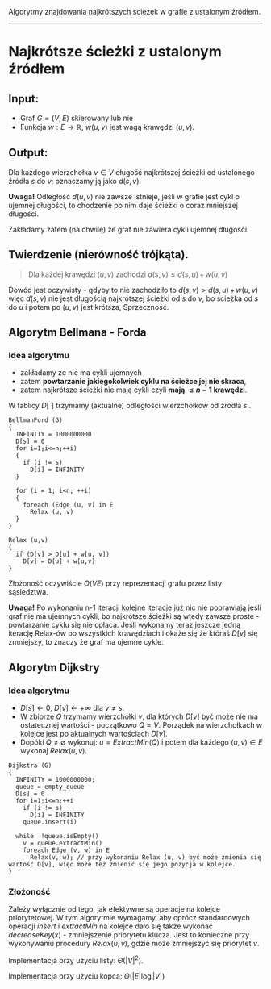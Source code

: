 Algorytmy znajdowania najkrótszych ścieżek w grafie z ustalonym źródłem.

---

# Najkrótsze ścieżki z ustalonym źródłem

## Input:

* Graf $G = (V, E)$ skierowany lub nie
* Funkcja $w: E \to \mathbb{R}$, $w(u, v)$ jest wagą krawędzi $(u, v)$.

## Output:
Dla każdego wierzchołka $v \in V$ długość najkrótszej ścieżki od ustalonego źródła $s$ do $v$; oznaczamy ją jako $d(s, v)$.

**Uwaga!** Odległość $d(u, v)$ nie zawsze istnieje, jeśli w grafie jest cykl o ujemnej długości, to chodzenie po nim daje ścieżki o coraz mniejszej długości.

Zakładamy zatem (na chwilę) że graf nie zawiera cykli ujemnej długości. 

## Twierdzenie (nierówność trójkąta).
> Dla każdej krawędzi $(u, v)$ zachodzi $d(s,v) \leq d(s,u) \,+ \, w(u,v)$ 

Dowód jest oczywisty - gdyby to nie zachodziło to $d(s, v) > d(s,u)\, + \, w(u,v)$ więc $d(s,v)$ nie jest długością najkrótszej ścieżki od $s$ do $v$, bo ścieżka od $s$ do $u$ i potem po $(u,v)$ jest krótsza, Sprzeczność.

## Algorytm Bellmana - Forda
### Idea algorytmu
* zakładamy że nie ma cykli ujemnych
* zatem **powtarzanie jakiegokolwiek cyklu na ścieżce jej nie skraca**,
* zatem najkrótsze ścieżki nie mają cykli czyli **mają $\leq n-1$ krawędzi**.

W tablicy $D[\,\, ]$ trzymamy (aktualne) odległości wierzchołków od źródła $s$ . 

````
BellmanFord (G)
{
  INFINITY = 1000000000
  D[s] = 0
  for i=1;i<=n;++i)
  {
    if (i != s)
      D[i] = INFINITY
  }

  for (i = 1; i<n; ++i)
  {
    foreach (Edge (u, v) in E
      Relax (u, v)
  }
}

Relax (u,v)
{
  if (D[v] > D[u] + w[u, v])
    D[v] = D[u] + w[u,v]
}
````

Złożoność oczywiście $O(V  E)$ przy reprezentacji grafu przez listy sąsiedztwa.

**Uwaga!** Po wykonaniu n-1 iteracji kolejne iteracje już nic nie poprawiają jeśli graf nie ma ujemnych cykli, bo najkrótsze ścieżki są wtedy zawsze proste - powtarzanie cyklu się nie opłaca. Jeśli wykonamy teraz jeszcze jedną iterację Relax-ów po wszystkich krawędziach i okaże się że któraś $D[v]$ się zmniejszy, to znaczy że graf ma ujemne cykle.

## Algorytm Dijkstry
### Idea algorytmu
* $D[s] \gets 0$, $D[v] \gets +\infty$ dla $v \neq s$.
* W zbiorze $Q$ trzymamy wierzchołki $v$, dla których $D[v]$ być może nie ma ostatecznej wartości - początkowo $Q = V$. Porządek na wierzchołkach w kolejce jest po aktualnych wartościach $D[v]$.
* Dopóki $Q \neq \emptyset$ wykonuj: $u = ExtractMin(Q)$ i potem dla każdego $(u, v) \in E$ wykonaj $Relax(u, v)$.

````
Dijkstra (G)
{
  INFINITY = 1000000000;
  queue = empty_queue
  D[s] = 0
  for i=1;i<=n;++i
    if (i != s)
      D[i] = INFINITY
    queue.insert(i)
	
  while  !queue.isEmpty()
    v = queue.extractMin()
    foreach Edge (v, w) in E
      Relax(v, w); // przy wykonaniu Relax (u, v) być może zmienia się wartość D[v], więc może też zmienić się jego pozycja w kolejce.
}
````

### Złożoność
Zależy wyłącznie od tego, jak efektywne są operacje na kolejce priorytetowej. W tym algorytmie wymagamy, aby oprócz standardowych operacji $insert$ i $extractMin$ na kolejce dało się także wykonać $decreaseKey(x)$ - zmniejszenie priorytetu klucza. Jest to konieczne przy wykonywaniu procedury $Relax(u, v)$, gdzie może zmniejszyć się priorytet $v$.

Implementacja przy użyciu listy: $\Theta(|V|^2)$.

Implementacja przy użyciu kopca: $\Theta(|E| \log |V|)$